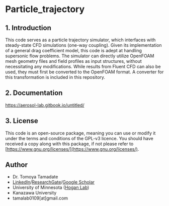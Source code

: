 # Particle_trajectory
## 1. Introduction
This code serves as a particle trajectory simulator, which interfaces with steady-state CFD simulations (one-way coupling). Given its implementation of a general drag coefficient model, this code is adept at handling supersonic flow problems. The simulator can directly utilize OpenFOAM mesh geometry files and field profiles as input structures, without necessitating any modifications. While results from Fluent CFD can also be used, they must first be converted to the OpenFOAM format. A converter for this transformation is included in this repository.

## 2. Documentation
https://aerosol-lab.gitbook.io/untitled/

## 3. License
This code is an open-source package, meaning you can use or modify it under the terms and conditions of the GPL-v3 licence. You should have received a copy along with this package, if not please refer to [https://www.gnu.org/licenses/](https://www.gnu.org/licenses/).

## Author
* Dr. Tomoya Tamadate
* [LinkedIn](https://www.linkedin.com/in/tomoya-tamadate-953673142/)/[ResearchGate](https://www.researchgate.net/profile/Tomoya-Tamadate)/[Google Scholar](https://scholar.google.com/citations?user=XXSOgXwAAAAJ&hl=ja)
* University of Minnesota ([Hogan Lab](https://hoganlab.umn.edu/))
* Kanazawa University
* tamalab0109[at]gmail.com
